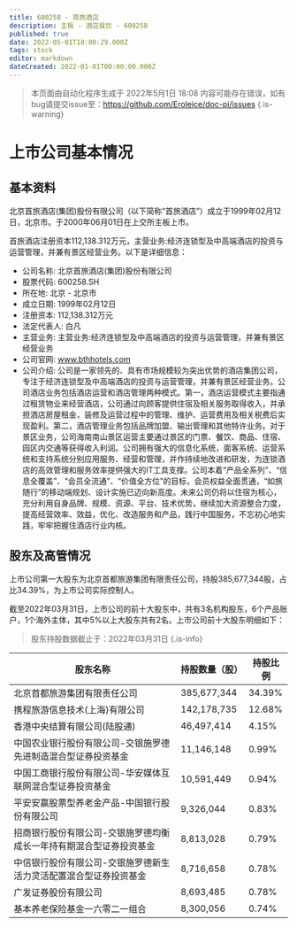 ```yaml
---
title: 600258 - 首旅酒店
description: 主板 - 酒店餐饮 - 600258
published: true
date: 2022-05-01T18:08:29.000Z
tags: stock
editor: markdown
dateCreated: 2022-01-01T00:00:00.000Z
---
```


> 本页面由自动化程序生成于 2022年5月1日 18:08
> 内容可能存在错误，如有bug请提交issue至：https://github.com/Eroleice/doc-pi/issues
{.is-warning}

# 上市公司基本情况

## 基本资料

北京首旅酒店(集团)股份有限公司（以下简称“首旅酒店”）成立于1999年02月12日，北京市。于2000年06月01日在上交所主板上市。

首旅酒店注册资本112,138.312万元，主营业务:经济连锁型及中高端酒店的投资与运营管理，并兼有景区经营业务。以下是详细信息：

- 公司名称: 北京首旅酒店(集团)股份有限公司
- 股票代码: 600258.SH
- 所在地: 北京 - 北京市
- 成立日期: 1999年02月12日
- 注册资本: 112,138.312万元
- 法定代表人: 白凡
- 主营业务: 主营业务:经济连锁型及中高端酒店的投资与运营管理，并兼有景区经营业务
- 公司官网: www.bthhotels.com
- 公司介绍: 公司是一家领先的、具有市场规模较为突出优势的酒店集团公司，专注于经济连锁型及中高端酒店的投资与运营管理，并兼有景区经营业务。公司酒店业务包括酒店运营和酒店管理两种模式。第一，酒店运营模式主要指通过租赁物业来经营酒店，公司通过向顾客提供住宿及相关服务取得收入，并承担酒店房屋租金，装修及运营过程中的管理、维护、运营费用及相关税费后实现盈利。第二，酒店管理业务包括品牌加盟、输出管理和其他特许业务。对于景区业务，公司海南南山景区运营主要通过景区的门票、餐饮、商品、住宿、园区内交通等获得收入利润。公司拥有强大的信息化系统，面客系统、运营系统和支持系统分别应用服务、经营和管理，并作持续地改进和研发，为连锁酒店的高效管理和服务效率提供强大的IT工具支撑。公司本着“产品全系列”、“信息全覆盖”、“会员全流通”、“价值全方位”的目标，会员权益全面贯通，“如旅随行”的移动端规划、设计实施已迈向新高度。未来公司仍将以住宿为核心，充分利用自身品牌、规模、资源、平台、技术优势，继续加大资源整合力度，提高经营效率、效益，优化、改造服务和产品，践行中国服务，不忘初心地实践，牢牢把握住酒店行业内核。


## 股东及高管情况

上市公司第一大股东为北京首都旅游集团有限责任公司，持股385,677,344股，占比34.39%，为上市公司实际控制人。

截至2022年03月31日，上市公司的前十大股东中，共有3名机构股东，6个产品账户，1个海外主体，其中5%以上大股东共有2名。上市公司前十大股东明细如下：

> 股东持股数据截止于：2022年03月31日
{.is-info}

| 股东名称 | 持股数量（股） | 持股比例 |
| --- | --- | --- |
| 北京首都旅游集团有限责任公司 | 385,677,344 | 34.39% |
| 携程旅游信息技术(上海)有限公司 | 142,178,735 | 12.68% |
| 香港中央结算有限公司(陆股通) | 46,497,414 | 4.15% |
| 中国农业银行股份有限公司-交银施罗德先进制造混合型证券投资基金 | 11,146,148 | 0.99% |
| 中国工商银行股份有限公司-华安媒体互联网混合型证券投资基金 | 10,591,449 | 0.94% |
| 平安安赢股票型养老金产品-中国银行股份有限公司 | 9,326,044 | 0.83% |
| 招商银行股份有限公司-交银施罗德均衡成长一年持有期混合型证券投资基金 | 8,813,028 | 0.79% |
| 中信银行股份有限公司-交银施罗德新生活力灵活配置混合型证券投资基金 | 8,716,658 | 0.78% |
| 广发证券股份有限公司 | 8,693,485 | 0.78% |
| 基本养老保险基金一六零二一组合 | 8,300,056 | 0.74% |




